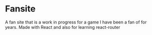# Fansite
A fan site that is a work in progress for a game I have been a fan of for years. Made with React and also for learning react-router

